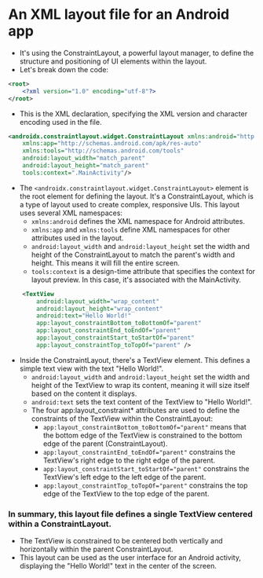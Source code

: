 # An XML layout file for an Android app
- It's using the ConstraintLayout, a powerful layout manager, to define the structure and positioning of UI elements within the layout. 
- Let's break down the code:

```xml
<root>
    <?xml version="1.0" encoding="utf-8"?>
</root>
```

- This is the XML declaration, specifying the XML version and character encoding used in the file.

```xml
<androidx.constraintlayout.widget.ConstraintLayout xmlns:android="http://schemas.android.com/apk/res/android"
    xmlns:app="http://schemas.android.com/apk/res-auto"
    xmlns:tools="http://schemas.android.com/tools"
    android:layout_width="match_parent"
    android:layout_height="match_parent"
    tools:context=".MainActivity"/>
```

- The `<androidx.constraintlayout.widget.ConstraintLayout>` element is the root element for defining the layout. It's a ConstraintLayout, which is a type of layout used to create complex, responsive UIs. This layout uses several XML namespaces:
    - `xmlns:android` defines the XML namespace for Android attributes.
    - `xmlns:app` and `xmlns:tools` define XML namespaces for other attributes used in the layout.
    - `android:layout_width` and `android:layout_height` set the width and height of the ConstraintLayout to match the parent's width and height. This means it will fill the entire screen.
    - `tools:context` is a design-time attribute that specifies the context for layout preview. In this case, it's associated with the MainActivity.

```xml
    <TextView
        android:layout_width="wrap_content"
        android:layout_height="wrap_content"
        android:text="Hello World!"
        app:layout_constraintBottom_toBottomOf="parent"
        app:layout_constraintEnd_toEndOf="parent"
        app:layout_constraintStart_toStartOf="parent"
        app:layout_constraintTop_toTopOf="parent" />
```

- Inside the ConstraintLayout, there's a TextView element. This defines a simple text view with the text "Hello World!".
    - `android:layout_width` and `android:layout_height` set the width and height of the TextView to wrap its content, meaning it will size itself based on the content it displays.
    - `android:text` sets the text content of the TextView to "Hello World!".
    - The four app:layout_constraint* attributes are used to define the constraints of the TextView within the ConstraintLayout:
        - `app:layout_constraintBottom_toBottomOf="parent"` means that the bottom edge of the TextView is constrained to the bottom edge of the parent (ConstraintLayout).
        - `app:layout_constraintEnd_toEndOf="parent"` constrains the TextView's right edge to the right edge of the parent.
        - `app:layout_constraintStart_toStartOf="parent"` constrains the TextView's left edge to the left edge of the parent.
        - `app:layout_constraintTop_toTopOf="parent"` constrains the top edge of the TextView to the top edge of the parent.

### In summary, this layout file defines a single TextView centered within a ConstraintLayout. 
- The TextView is constrained to be centered both vertically and horizontally within the parent ConstraintLayout. 
- This layout can be used as the user interface for an Android activity, displaying the "Hello World!" text in the center of the screen.
